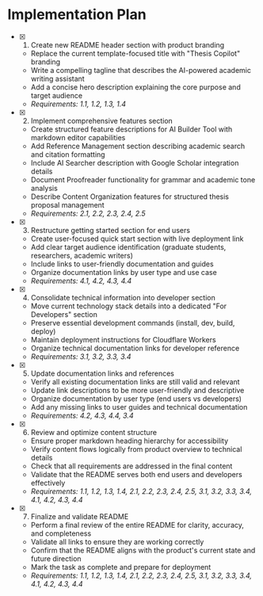 # Implementation Plan

- [x] 1. Create new README header section with product branding
  - Replace the current template-focused title with "Thesis Copilot" branding
  - Write a compelling tagline that describes the AI-powered academic writing assistant
  - Add a concise hero description explaining the core purpose and target audience
  - _Requirements: 1.1, 1.2, 1.3, 1.4_

- [x] 2. Implement comprehensive features section
  - Create structured feature descriptions for AI Builder Tool with markdown editor capabilities
  - Add Reference Management section describing academic search and citation formatting
  - Include AI Searcher description with Google Scholar integration details
  - Document Proofreader functionality for grammar and academic tone analysis
  - Describe Content Organization features for structured thesis proposal management
  - _Requirements: 2.1, 2.2, 2.3, 2.4, 2.5_

- [x] 3. Restructure getting started section for end users
  - Create user-focused quick start section with live deployment link
  - Add clear target audience identification (graduate students, researchers, academic writers)
  - Include links to user-friendly documentation and guides
  - Organize documentation links by user type and use case
  - _Requirements: 4.1, 4.2, 4.3, 4.4_

- [x] 4. Consolidate technical information into developer section
  - Move current technology stack details into a dedicated "For Developers" section
  - Preserve essential development commands (install, dev, build, deploy)
  - Maintain deployment instructions for Cloudflare Workers
  - Organize technical documentation links for developer reference
  - _Requirements: 3.1, 3.2, 3.3, 3.4_

- [x] 5. Update documentation links and references
  - Verify all existing documentation links are still valid and relevant
  - Update link descriptions to be more user-friendly and descriptive
  - Organize documentation by user type (end users vs developers)
  - Add any missing links to user guides and technical documentation
  - _Requirements: 4.2, 4.3, 4.4, 3.4_

- [x] 6. Review and optimize content structure
  - Ensure proper markdown heading hierarchy for accessibility
  - Verify content flows logically from product overview to technical details
  - Check that all requirements are addressed in the final content
  - Validate that the README serves both end users and developers effectively
  - _Requirements: 1.1, 1.2, 1.3, 1.4, 2.1, 2.2, 2.3, 2.4, 2.5, 3.1, 3.2, 3.3, 3.4, 4.1, 4.2, 4.3, 4.4_

- [x] 7. Finalize and validate README
  - Perform a final review of the entire README for clarity, accuracy, and completeness
  - Validate all links to ensure they are working correctly
  - Confirm that the README aligns with the product's current state and future direction
  - Mark the task as complete and prepare for deployment
  - _Requirements: 1.1, 1.2, 1.3, 1.4, 2.1, 2.2, 2.3, 2.4, 2.5, 3.1, 3.2, 3.3, 3.4, 4.1, 4.2, 4.3, 4.4_